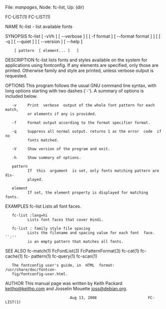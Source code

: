 File: *manpages*,  Node: fc-list,  Up: (dir)

FC-LIST(1)                                                          FC-LIST(1)



NAME
       fc-list - list available fonts

SYNOPSIS
       fc-list  [ -vVh ]  [ --verbose ]  [  [ -f format ]  [ --format format ]
       ]  [  [ -q ]  [ --quiet ]  ]  [ --version ]  [ --help ]

        [ pattern  [ element... ]   ]

DESCRIPTION
       fc-list lists fonts and styles available on the system for applications
       using  fontconfig.   If  any  elements  are  specified,  only those are
       printed.  Otherwise family and style are printed, unless verbose output
       is requested.

OPTIONS
       This  program  follows  the  usual  GNU  command line syntax, with long
       options starting with  two  dashes  (`-').  A  summary  of  options  is
       included below.

       -v     Print  verbose  output of the whole font pattern for each match,
              or elements if any is provided.

       -f     Format output according to the format specifier format.

       -q     Suppress all normal output. returns 1 as the error  code  if  no
              fonts matched.

       -V     Show version of the program and exit.

       -h     Show summary of options.

       pattern
              If  this  argument  is set, only fonts matching pattern are dis‐
              played.

       element
              If set, the element property is displayed for matching fonts.

EXAMPLES
       fc-list
              Lists all font faces.

       fc-list :lang=hi
              Lists font faces that cover Hindi.

       fc-list : family style file spacing
              Lists the filename and spacing value for each font  face.  ``:''
              is an empty pattern that matches all fonts.

SEE ALSO
       fc-match(1)  FcFontList(3) FcPatternFormat(3) fc-cat(1) fc-cache(1) fc-
       pattern(1) fc-query(1) fc-scan(1)

       The fontconfig user's guide, in  HTML  format:  /usr/share/doc/fontcon‐
       fig/fontconfig-user.html.

AUTHOR
       This  manual  page was written by Keith Packard <keithp@keithp.com> and
       Josselin Mouette <joss@debian.org>.



                                 Aug 13, 2008                       FC-LIST(1)
